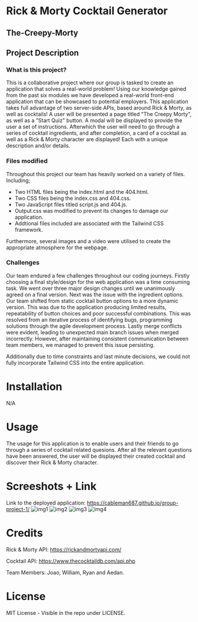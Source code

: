 # Rick & Morty Cocktail Generator

## The-Creepy-Morty

## Project Description
### What is this project?
This is a collaborative project where our group is tasked to create an application that solves a real-world problem! Using our knowledge gained from the past six modules we have developed a real-world front-end application that can be showcased to potential employers. This application takes full advantage of two server-side APIs, based around Rick & Morty, as well as cocktails! A user will be presented a page titled "The Creepy Morty", as well as a "Start Quiz" button. A modal will be displayed to provide the user a set of instructions. Afterwhich the user will need to go through a series of cocktail ingredients, and after completion, a card of a cocktail as well as a Rick & Morty character are displayed! Each with a unique description and/or details. 

### Files modified
Throughout this project our team has heavily worked on a variety of files. Including;
- Two HTML files being the index.html and the 404.html.
- Two CSS files being the index.css and 404.css.
- Two JavaScript files titled script.js and 404.js.
- Output.css was modified to prevent its changes to damage our application. 
- Addtional files included are associated with the Tailwind CSS framework.

Furthermore, several images and a video were utilised to create the appropriate atmosphere for the webpage. 

### Challenges
Our team endured a few challenges throughout our coding journeys. Firstly choosing a final style/design for the web application was a time consuming task. We went over three major design changes until we unanimously agreed on a final version. Next was the issue with the ingredient options. Our team shifted from static cocktail button options to a more dynamic version. This was due to the application producing limited results, repeatability of button choices and poor successful combinations. This was resolved from an iterative process of identifying bugs, programming solutions through the agile development process. Lastly merge conflicts were evident, leading to unexpected main branch issues when merged incorrectly. However, after maintaining consistent communication between team members, we managed to prevent this issue persisting. 

Additionally due to time constraints and last minute decisions, we could not fully incorporate Tailwind CSS into the entire application. 

# Installation
N/A

# Usage
The usage for this application is to enable users and their friends to go through a series of cocktail related quesions. After all the relevant questions have been answered, the user will be displayed their created cocktail and discover their Rick & Morty character.

# Screeshots + Link
Link to the deployed application: https://cableman687.github.io/group-project-1/
![img1](https://user-images.githubusercontent.com/114898970/211573590-cfbf366a-b223-4ec1-b1d1-c7da7da69abe.png)
![img2](https://user-images.githubusercontent.com/114898970/211573601-bee5e563-9699-4591-95d9-3b94adcec118.png)
![img3](https://user-images.githubusercontent.com/114898970/211573606-6e41bee4-934d-4ab5-8041-5652a0e56f6c.png)
![img4](https://user-images.githubusercontent.com/114898970/211573611-a8b8a532-6bc0-4c5b-9abd-9aad4ee63661.png)

# Credits
Rick & Morty API: https://rickandmortyapi.com/

Cocktail API: https://www.thecocktaildb.com/api.php

Team Members: Joao, William, Ryan and Aedan.

# License
MIT License - Visible in the repo under LICENSE.
